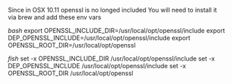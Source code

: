 Since in OSX 10.11 openssl is no longed included
You will need to install it via brew and add these env vars

*bash*
export OPENSSL_INCLUDE_DIR=/usr/local/opt/openssl/include
export DEP_OPENSSL_INCLUDE=/usr/local/opt/openssl/include
export OPENSSL_ROOT_DIR=/usr/local/opt/openssl

*fish*
set -x OPENSSL_INCLUDE_DIR /usr/local/opt/openssl/include
set -x DEP_OPENSSL_INCLUDE /usr/local/opt/openssl/include
set -x OPENSSL_ROOT_DIR /usr/local/opt/openssl
